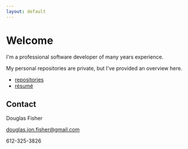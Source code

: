 ```yaml
---
layout: default
---
```


# Welcome

I'm a professional software developer of many years experience.

My personal repositories are private, but I've provided an overview here.

- [repositories](./repositories/README.md)
- [résumé](./resume/README.md)

## Contact

Douglas Fisher

douglas.jon.fisher@gmail.com

612-325-3826
